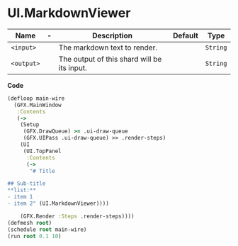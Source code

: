 # UI.MarkdownViewer

| Name | -  | Description | Default | Type |
|------|---------------------|-------------|---------|------|
| `<input>` ||The markdown text to render. | | `String` |
| `<output>` ||The output of this shard will be its input. | | `String` |

**Code**

```clj
(defloop main-wire
  (GFX.MainWindow
   :Contents
   (->
    (Setup
     (GFX.DrawQueue) >= .ui-draw-queue
     (GFX.UIPass .ui-draw-queue) >> .render-steps)
    (UI
     (UI.TopPanel
      :Contents
      (->
       "# Title

## Sub-title
**list:**
- item 1
- item 2" (UI.MarkdownViewer))))

    (GFX.Render :Steps .render-steps))))
(defmesh root)
(schedule root main-wire)
(run root 0.1 10)
```
